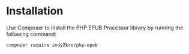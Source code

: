 # Installation

Use Composer to install the PHP EPUB Processor library by running the following command:

```
composer require indy2kro/php-epub
```